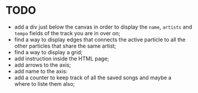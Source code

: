 # TODO

* add a div just below the canvas in order to display the `name`, `artists` and `tempo` fields of the track you are in over on;
* find a way to display edges that connects the active particle to all the other particles that share the same artist;
* find a way to display a grid;
* add instruction inside the HTML page;
* add arrows to the axis;
* add name to the axis:
* add a counter to keep track of all the saved songs and maybe a <div> where to liste them also;
